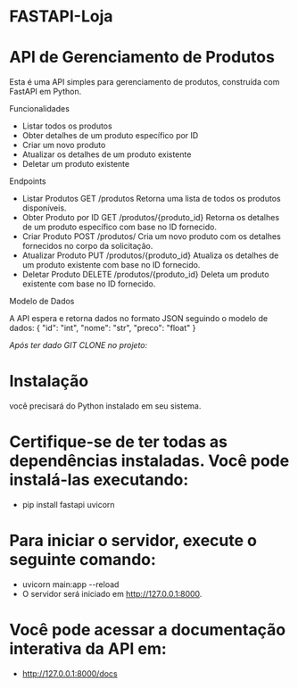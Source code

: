 # FASTAPI-Loja

# API de Gerenciamento de Produtos

Esta é uma API simples para gerenciamento de produtos, construída com FastAPI em Python.

Funcionalidades
- Listar todos os produtos
- Obter detalhes de um produto específico por ID
- Criar um novo produto
- Atualizar os detalhes de um produto existente
- Deletar um produto existente

Endpoints
- Listar Produtos
GET /produtos Retorna uma lista de todos os produtos disponíveis.
- Obter Produto por ID
GET /produtos/{produto_id} Retorna os detalhes de um produto específico com base no ID fornecido.
- Criar Produto
POST /produtos/ Cria um novo produto com os detalhes fornecidos no corpo da solicitação.
- Atualizar Produto
PUT /produtos/{produto_id} Atualiza os detalhes de um produto existente com base no ID fornecido.
- Deletar Produto
DELETE /produtos/{produto_id} Deleta um produto existente com base no ID fornecido.

Modelo de Dados

A API espera e retorna dados no formato JSON seguindo o modelo de dados: {
  "id": "int",
  "nome": "str",
  "preco": "float"
}

*Após ter dado GIT CLONE no projeto:*

# Instalação
você precisará do Python instalado em seu sistema. 

# Certifique-se de ter todas as dependências instaladas. Você pode instalá-las executando:
- pip install fastapi uvicorn

# Para iniciar o servidor, execute o seguinte comando:
- uvicorn main:app --reload
- O servidor será iniciado em http://127.0.0.1:8000.

# Você pode acessar a documentação interativa da API em:
- http://127.0.0.1:8000/docs
